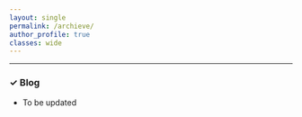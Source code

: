 ```yaml
---
layout: single
permalink: /archieve/
author_profile: true
classes: wide
---
```


--------------------
<h3> &#10003; Blog </h3>
<ul>
  <li> To be updated </li>
</ul>

